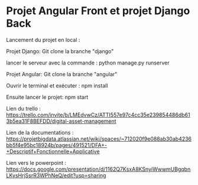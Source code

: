 # Projet Angular Front et projet Django Back
Lancement du projet en local :

Projet Django:
Git clone la branche "django"

lancer le serveur avec la commande : 
python manage.py runserver


Projet Angular: 
Git clone la branche "angular"

Ouvrir le terminal et exécuter : 
npm install

Ensuite lancer le projet: 
npm start

Lien du trello : https://trello.com/invite/b/LMEdvwCz/ATTI557e97c4cc35e239854486db613b5ea31F8BEFDD/digital-asset-management

Lien de la documentations : https://projetbigdata.atlassian.net/wiki/spaces/~712020f9e088ab30ab4236bb5f4e95bc18924b/pages/491521/DFA+-+Descriptif+Fonctionnelle+Applicative

Lien vers le powerpoint : 
https://docs.google.com/presentation/d/1162Q7KsxA8KSnyiWwwmUBgqbnLKysHrjSsrR3WPhNeQ/edit?usp=sharing
